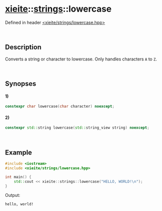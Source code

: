 # [xieite](../xieite.md)\:\:[strings](../strings.md)\:\:lowercase
Defined in header [<xieite/strings/lowercase.hpp>](../../include/xieite/strings/lowercase.hpp)

&nbsp;

## Description
Converts a string or character to lowercase. Only handles characters `A` to `Z`.

&nbsp;

## Synopses
#### 1)
```cpp
constexpr char lowercase(char character) noexcept;
```
#### 2)
```cpp
constexpr std::string lowercase(std::string_view string) noexcept;
```

&nbsp;

## Example
```cpp
#include <iostream>
#include <xieite/strings/lowercase.hpp>

int main() {
    std::cout << xieite::strings::lowercase("HELLO, WORLD!\n");
}
```
Output:
```
hello, world!
```
